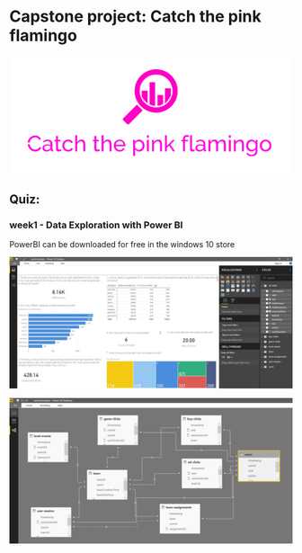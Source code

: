 # Capstone project: Catch the pink flamingo

![alt text](https://github.com/igorfyago/Coursera-Big-Data-UCSD/blob/master/prt-scr/title.PNG)

## Quiz: 
### week1 - Data Exploration with Power BI 
PowerBI can be downloaded for free in the windows 10 store

![alt text](https://github.com/igorfyago/Coursera-Big-Data-UCSD/blob/master/prt-scr/w1-01.png)

![alt text](https://github.com/igorfyago/Coursera-Big-Data-UCSD/blob/master/prt-scr/w1-02.png)
